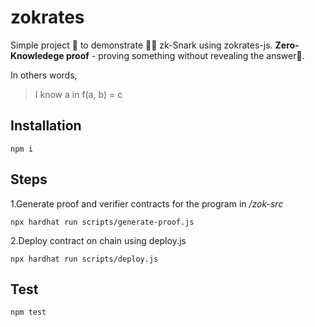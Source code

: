 # zokrates

Simple project 📘 to demonstrate 👨‍🔬 zk-Snark using zokrates-js.
**Zero-Knowledege proof** - proving something without revealing the answer🧾.

In others words, 
> I know a in f(a, b) = c

## Installation

`npm i`

## Steps

1.Generate proof and verifier contracts for the program in _/zok-src_

`npx hardhat run scripts/generate-proof.js`

2.Deploy contract on chain using deploy.js

`npx hardhat run scripts/deploy.js`

## Test

`npm test`